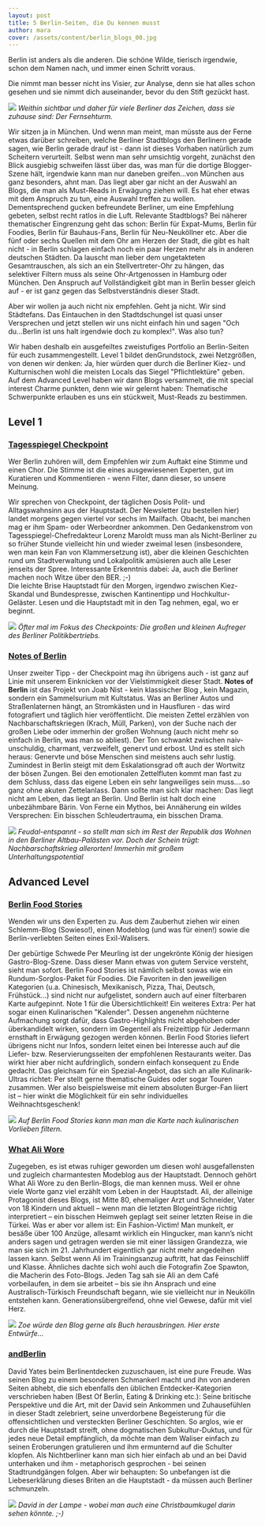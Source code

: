 ```yaml
---
layout: post
title: 5 Berlin-Seiten, die Du kennen musst
author: mara
cover: /assets/content/berlin_blogs_00.jpg
---
```


Berlin ist anders als die anderen. Die schöne Wilde, tierisch irgendwie, schon dem Namen nach, und immer einen 
Schritt voraus. 

Die nimmt man besser nicht ins Visier, zur Analyse, denn sie hat alles schon gesehen und sie nimmt dich auseinander,
bevor du den Stift gezückt hast. 

![](/assets/content/berlin_blogs_01.jpg)
*Weithin sichtbar und daher für viele Berliner das Zeichen, dass sie zuhause sind: Der Fernsehturm.*

Wir sitzen ja in München. Und wenn man meint, man müsste aus der Ferne etwas darüber schreiben, welche Berliner 
Stadtblogs den Berlinern gerade sagen, wie Berlin gerade drauf ist - dann ist dieses Vorhaben natürlich zum 
Scheitern verurteilt. Selbst wenn man sehr umsichtig vorgeht, zunächst den Blick ausgiebig schweifen lässt über das,
was man für die dortige Blogger-Szene hält, irgendwie kann man nur daneben greifen...von München aus ganz besonders,
ahnt man. Das liegt aber gar nicht an der Auswahl an Blogs, die man als Must-Reads in Erwägung ziehen will. Es hat 
eher etwas mit dem Anspruch zu tun, eine Auswahl treffen zu wollen. Dementsprechend gucken befreundete Berliner, um 
eine Empfehlung gebeten, selbst recht ratlos in die Luft. Relevante Stadtblogs? Bei näherer thematischer Eingrenzung
geht das schon: Berlin für Expat-Mums, Berlin für Foodies, Berlin für Bauhaus-Fans, Berlin für Neu-Neuköllner etc. 
Aber die fünf oder sechs Quellen mit dem Ohr am Herzen der Stadt, die gibt es halt nicht - in Berlin schlagen 
einfach noch ein paar Herzen mehr als in anderen deutschen Städten. Da lauscht man lieber dem ungetakteten 
Gesamtrauschen, als sich an ein Stellvertreter-Ohr zu hängen, das selektiver Filtern muss als seine Ohr-Artgenossen 
in Hamburg oder München. Den Anspruch auf Vollständigkeit gibt man in Berlin besser gleich auf - er ist ganz gegen 
das Selbstverständnis dieser Stadt.  

Aber wir wollen ja auch nicht nix empfehlen. Geht ja nicht. Wir sind Städtefans. Das Eintauchen in den Stadtdschungel
ist quasi unser Versprechen und jetzt stellen wir uns nicht einfach hin und sagen "Och du...Berlin ist uns halt 
irgendwie doch zu komplex!". Was also tun?

Wir haben deshalb ein ausgefeiltes zweistufiges Portfolio an Berlin-Seiten für euch zusammengestellt. Level 1 bildet 
denGrundstock, zwei Netzgrößen, von denen wir denken: Ja, hier würden quer durch die Berliner Kiez- und 
Kulturnischen wohl die meisten Locals das Siegel "Pflichtlektüre" geben. Auf dem Advanced Level haben wir dann Blogs
versammelt, die mit special interest Charme punkten, denn wie wir gelernt haben: Thematische Schwerpunkte erlauben 
es uns ein stückweit, Must-Reads zu bestimmen.

## Level 1

### [Tagesspiegel Checkpoint](http://checkpoint.tagesspiegel.de/)

Wer Berlin zuhören will, dem Empfehlen wir zum Auftakt eine Stimme und einen Chor. Die Stimme ist die eines 
ausgewiesenen Experten, gut im Kuratieren und Kommentieren - wenn Filter, dann dieser, so unsere Meinung.
 
Wir sprechen von Checkpoint, der täglichen Dosis Polit- und Alltagswahnsinn aus der Hauptstadt. Der Newsletter (zu 
bestellen hier) landet morgens gegen viertel vor sechs im Mailfach. Obacht, bei manchen mag er ihm Spam- oder 
Werbeordner ankommen. Den Gedankenstrom von Tagesspiegel-Chefredakteur Lorenz Maroldt muss man als Nicht-Berliner zu
so früher Stunde vielleicht hin und wieder zweimal lesen (insbesondere, wen man kein Fan von Klammersetzung ist), 
aber die kleinen Geschichten rund um Stadtverwaltung und Lokalpolitik amüsieren auch alle Leser jenseits der Spree. 
Interessante Erkenntnis dabei: Ja, auch die Berliner machen noch Witze über den BER. ;-)  
Die leichte Brise Hauptstadt für den Morgen, irgendwo zwischen Kiez-Skandal und Bundespresse, zwischen Kantinentipp 
und Hochkultur-Geläster. Lesen und die Hauptstadt mit in den Tag nehmen, egal, wo er beginnt.  

![](/assets/content/berlin_blogs_02.jpg)
*Öfter mal im Fokus des Checkpoints: Die großen und kleinen Aufreger des Berliner Politikbertriebs.*

### [Notes of Berlin](http://www.notesofberlin.com/)

Unser zweiter Tipp - der Checkpoint mag ihn übrigens auch - ist ganz auf Linie mit unserem Einknicken vor der 
Vielstimmigkeit dieser Stadt. **Notes of Berlin** ist das Projekt von Joab Nist - kein klassischer Blog , kein Magazin, 
sondern ein Sammelsurium mit Kultstatus. Was an Berliner Autos und Straßenlaternen hängt, an Stromkästen und in 
Hausfluren - das wird fotografiert und täglich hier veröffentlicht. Die meisten Zettel erzählen von 
Nachbarschaftskriegen (Krach, Müll, Parken), von der Suche nach der großen Liebe oder immerhin der großen Wohnung 
(auch nicht mehr so einfach in Berlin, was man so abliest). Der Ton schwankt zwischen naiv-unschuldig, charmant, 
verzweifelt, genervt und erbost. Und es stellt sich heraus: Genervte und böse Menschen sind meistens auch sehr 
lustig. Zumindest in Berlin steigt mit dem Eskalationsgrad oft auch der Wortwitz der bösen Zungen. Bei den 
emotionalen Zettelfluten kommt man fast zu dem Schluss, dass das eigene Leben ein sehr langweiliges sein muss....so 
ganz ohne akuten Zettelanlass. Dann sollte man sich klar machen: Das liegt nicht am Leben, das liegt an Berlin. Und 
Berlin ist halt doch eine unbezähmbare Bärin. Von Ferne ein Mythos, bei Annäherung ein wildes Versprechen: Ein 
bisschen Schleudertrauma, ein bisschen Drama.

![](/assets/content/berlin_blogs_03.jpg)
*Feudal-entspannt - so stellt man sich im Rest der Republik das Wohnen in den Berliner Altbau-Palästen vor. Doch der 
Schein trügt: Nachbarschaftskrieg allerorten! Immerhin mit großem Unterhaltungspotential*


## Advanced Level

### [Berlin Food Stories](http://berlinfoodstories.com/)

Wenden wir uns den Experten zu. Aus dem Zauberhut ziehen wir einen Schlemm-Blog (Sowieso!), einen Modeblog (und was 
für einen!) sowie die Berlin-verliebten Seiten eines Exil-Walisers.

Der gebürtige Schwede Per Meurling ist der ungekrönte König der hiesigen Gastro-Blog-Szene. Dass dieser Mann etwas 
von gutem Service versteht, sieht man sofort. Berlin Food Stories ist nämlich selbst sowas wie ein 
Rundum-Sorglos-Paket für Foodies. Die Favoriten in den jeweiligen Kategorien (u.a. Chinesisch, Mexikanisch, Pizza, 
Thai, Deutsch, Frühstück...) sind nicht nur aufgelistet, sondern auch auf einer filterbaren Karte aufgepinnt. Note 1
für die Übersichtlichkeit! Ein weiteres Extra: Per hat sogar einen Kulinarischen "Kalender". Dessen angenehm 
nüchterne Aufmachung sorgt dafür, dass Gastro-Highlights nicht abgehoben oder überkandidelt wirken, sondern im 
Gegenteil als Freizeittipp für Jedermann ernsthaft in Erwägung gezogen werden können. Berlin Food Stories liefert 
übrigens nicht nur Infos, sondern leitet einen bei Interesse auch auf die Liefer- bzw. Reservierungsseiten der 
empfohlenen Restaurants weiter. Das wirkt hier aber nicht aufdringlich, sondern einfach konsequent zu Ende gedacht. 
Das gleichsam für ein Spezial-Angebot, das sich an alle Kulinarik-Ultras richtet: Per stellt gerne thematische 
Guides oder sogar Touren zusammen. Wer also beispielsweise mit einem absoluten Burger-Fan liiert ist – hier winkt 
die Möglichkeit für ein sehr individuelles Weihnachtsgeschenk!

![](/assets/content/berlin_blogs_04.png)
*Auf Berlin Food Stories kann man man die Karte nach kulinarischen Vorlieben filtern.*

### [What Ali Wore](http://alioutfit.tumblr.com/)

Zugegeben, es ist etwas ruhiger geworden um diesen wohl ausgefallensten und zugleich charmantesten Modeblog aus der 
Hauptstadt. Dennoch gehört What Ali Wore zu den Berlin-Blogs, die man kennen muss. Weil er ohne viele Worte ganz 
viel erzählt vom Leben in der Hauptstadt. Ali, der alleinige Protagonist dieses Blogs, ist Mitte 80, ehemaliger Arzt
und Schneider, Vater von 18 Kindern und aktuell – wenn man die letzten Blogeinträge richtig interpretiert – ein 
bisschen Heimweh geplagt seit seiner letzten Reise in die Türkei.  Was er aber vor allem ist: Ein Fashion-Victim! 
Man munkelt, er besäße über 100 Anzüge, allesamt wirklich ein Hingucker, man kann’s nicht anders sagen und getragen 
werden sie mit einer lässigen Grandezza, wie man sie sich im 21. Jahrhundert eigentlich gar nicht mehr angedeihen 
lassen kann. Selbst wenn Ali im Trainingsanzug auftritt, hat das Feinschliff und Klasse. Ähnliches dachte sich wohl 
auch die Fotografin Zoe Spawton, die Macherin des Foto-Blogs. Jeden Tag sah sie Ali an dem Café vorbeilaufen, in dem 
sie arbeitet – bis sie ihn Ansprach und eine Australisch-Türkisch Freundschaft begann, wie sie vielleicht nur in 
Neukölln entstehen kann. Generationsübergreifend, ohne viel Gewese, dafür mit viel Herz.

![](/assets/content/berlin_blogs_05.jpg)
*Zoe würde den Blog gerne als Buch herausbringen. Hier erste Entwürfe...*

### [andBerlin](http://andberlin.com/)

David Yates beim Berlinentdecken zuzuschauen, ist eine pure Freude. Was seinen Blog zu einem besonderen Schmankerl 
macht und ihn von anderen Seiten abhebt, die sich ebenfalls den üblichen Entdecker-Kategorien verschrieben haben 
(Best Of Berlin, Eating & Drinking etc.): Seine britische Perspektive und die Art, mit der David sein Ankommen und 
Zuhausefühlen in dieser Stadt zelebriert, seine unverdorbene Begeisterung für die offensichtlichen und versteckten 
Berliner Geschichten. So arglos, wie er durch die Hauptstadt streift, ohne dogmatischen Subkultur-Duktus, und für 
jedes neue Detail empfänglich, da möchte man dem Waliser einfach zu seinen Eroberungen gratulieren und ihm 
ermunternd auf die Schulter klopfen. Als Nichtberliner kann man sich hier einfach ab und an bei David unterhaken und
ihm - metaphorisch gesprochen - bei seinen Stadtrundgängen folgen. Aber wir behaupten: So unbefangen ist die 
Liebeserklärung dieses Briten an die Hauptstadt - da müssen auch Berliner schmunzeln.

![](/assets/content/berlin_blogs_06.jpg)
*David in der Lampe - wobei man auch eine Christbaumkugel darin sehen könnte. ;-)*